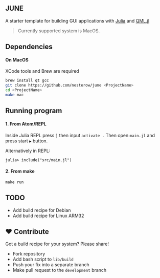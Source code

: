 JUNE
----
A starter template for building GUI applications with [Julia](https://julialang.org/) and [QML.jl](https://github.com/barche/QML.jl)

> Currently supported system is MacOS.  

## Dependencies

#### On MacOS
XCode tools and Brew are required
```bash
brew install qt gcc
git clone https://github.com/nesterow/june <ProjectName>
cd <ProjectName>
make mac
```

## Running program

#### 1. From Atom/REPL
Inside Julia REPL press `]` then input `activate .`
Then open `main.jl` and press start `▶️` button.

Alternatively in REPL:
```
julia> include("src/main.jl")
```

#### 2. From make
```
make run
```

## TODO
- Add build recipe for Debian
- Add build recipe for Linux ARM32


## ❤️ Contribute
Got a build recipe for your system? Please share!
- Fork repository
- Add bash script to `lib/build`
- Push your fix into a separate branch
- Make pull request to the `development` branch
